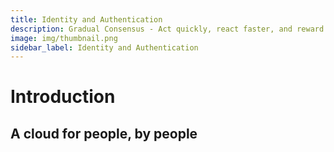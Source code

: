 ```yaml
---
title: Identity and Authentication
description: Gradual Consensus - Act quickly, react faster, and reward slowly.
image: img/thumbnail.png
sidebar_label: Identity and Authentication
---
```


# Introduction

<Description
  text="Distributed Cloud."
/>

## A cloud for people, by people
